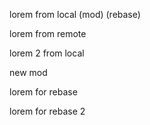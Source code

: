 lorem from local (mod) (rebase)

lorem from remote

lorem 2 from local

new mod

lorem for rebase

lorem for rebase 2
